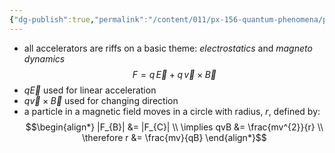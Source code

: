 ```yaml
---
{"dg-publish":true,"permalink":"/content/011/px-156-quantum-phenomena/px-156-b-particle-physics/px-156-k-accelerators-and-detectors/px-156-k1-introduction/","noteIcon":"1","created":"2024-11-25T10:50:32.000+00:00","updated":"2024-11-26T20:06:12.584+00:00"}
---
```


- all accelerators are riffs on a basic theme: *electrostatics* and *magneto dynamics*
$$F = q\,\vec E + q\,\vec v \times \vec B$$
- ${} q\vec E$ used for linear acceleration
- $q\vec v\times \vec B$ used for changing direction
- a particle in a magnetic field moves in a circle with radius, $r$, defined by: 
$$\begin{align*}
	|F_{B}| &= |F_{C}| \\
	\implies qvB &= \frac{mv^{2}}{r} \\
	\therefore r &= \frac{mv}{qB}
\end{align*}$$
